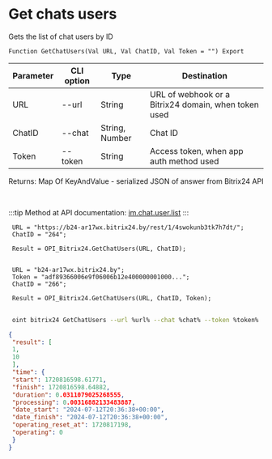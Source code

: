 ﻿---
sidebar_position: 2
---

# Get chats users
 Gets the list of chat users by ID



`Function GetChatUsers(Val URL, Val ChatID, Val Token = "") Export`

 | Parameter | CLI option | Type | Destination |
 |-|-|-|-|
 | URL | --url | String | URL of webhook or a Bitrix24 domain, when token used |
 | ChatID | --chat | String, Number | Chat ID |
 | Token | --token | String | Access token, when app auth method used |

 
 Returns: Map Of KeyAndValue - serialized JSON of answer from Bitrix24 API

<br/>

:::tip
Method at API documentation: [im.chat.user.list](https://dev.1c-bitrix.ru/learning/course/?COURSE_ID=93&LESSON_ID=12095)
:::
<br/>


```bsl title="Code example"
 URL = "https://b24-ar17wx.bitrix24.by/rest/1/4swokunb3tk7h7dt/";
 ChatID = "264";
 
 Result = OPI_Bitrix24.GetChatUsers(URL, ChatID);
 
 
 URL = "b24-ar17wx.bitrix24.by";
 Token = "adf89366006e9f06006b12e400000001000...";
 ChatID = "266";
 
 Result = OPI_Bitrix24.GetChatUsers(URL, ChatID, Token);
```
	


```sh title="CLI command example"
 
 oint bitrix24 GetChatUsers --url %url% --chat %chat% --token %token%

```

```json title="Result"
{
 "result": [
 1,
 10
 ],
 "time": {
 "start": 1720816598.61771,
 "finish": 1720816598.64882,
 "duration": 0.0311079025268555,
 "processing": 0.00316882133483887,
 "date_start": "2024-07-12T20:36:38+00:00",
 "date_finish": "2024-07-12T20:36:38+00:00",
 "operating_reset_at": 1720817198,
 "operating": 0
 }
}
```
